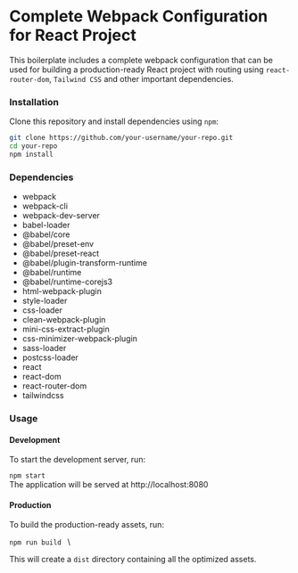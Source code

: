 # Complete Webpack Configuration for React Project

This boilerplate includes a complete webpack configuration that can be used for building a production-ready React project with routing using `react-router-dom`, `Tailwind CSS` and other important dependencies.

### Installation

Clone this repository and install dependencies using `npm`:

```bash
git clone https://github.com/your-username/your-repo.git
cd your-repo
npm install

```

### Dependencies

- webpack
- webpack-cli
- webpack-dev-server
- babel-loader
- @babel/core
- @babel/preset-env
- @babel/preset-react
- @babel/plugin-transform-runtime
- @babel/runtime
- @babel/runtime-corejs3
- html-webpack-plugin
- style-loader
- css-loader
- clean-webpack-plugin
- mini-css-extract-plugin
- css-minimizer-webpack-plugin
- sass-loader
- postcss-loader
- react
- react-dom
- react-router-dom
- tailwindcss

### Usage

#### Development

To start the development server, run:

`npm start`\
The application will be served at http://localhost:8080

#### Production

To build the production-ready assets, run:

`npm run build ` \

This will create a `dist` directory containing all the optimized assets.
